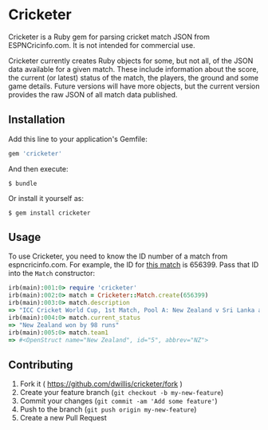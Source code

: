 # Cricketer

Cricketer is a Ruby gem for parsing cricket match JSON from ESPNCricinfo.com. It is not intended for commercial use.

Cricketer currently creates Ruby objects for some, but not all, of the JSON data available for a given match. These include information about the score, the current (or latest) status of the match, the players, the ground and some game details. Future versions will have more objects, but the current version provides the raw JSON of all match data published.

## Installation

Add this line to your application's Gemfile:

```ruby
gem 'cricketer'
```

And then execute:

    $ bundle

Or install it yourself as:

    $ gem install cricketer

## Usage

To use Cricketer, you need to know the ID number of a match from espncricinfo.com. For example, the ID for [this match](http://www.espncricinfo.com/icc-cricket-world-cup-2015/engine/match/656399.html) is 656399. Pass that ID into the `Match` constructor:

```ruby
irb(main):001:0> require 'cricketer'
irb(main):002:0> match = Cricketer::Match.create(656399)
irb(main):003:0> match.description
=> "ICC Cricket World Cup, 1st Match, Pool A: New Zealand v Sri Lanka at Christchurch, Feb 14, 2015"
irb(main):004:0> match.current_status
=> "New Zealand won by 98 runs"
irb(main):005:0> match.team1
=> #<OpenStruct name="New Zealand", id="5", abbrev="NZ">
```

## Contributing

1. Fork it ( https://github.com/dwillis/cricketer/fork )
2. Create your feature branch (`git checkout -b my-new-feature`)
3. Commit your changes (`git commit -am 'Add some feature'`)
4. Push to the branch (`git push origin my-new-feature`)
5. Create a new Pull Request
